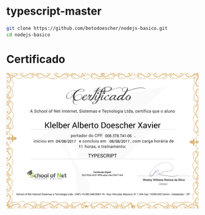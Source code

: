 # typescript-master

```bash
git clone https://github.com/betodoescher/nodejs-basico.git
cd nodejs-basico

```

# Certificado
![Cards aba Sprint](docs/certificate-typescript.jpg) 